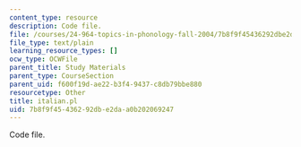 ```yaml
---
content_type: resource
description: Code file.
file: /courses/24-964-topics-in-phonology-fall-2004/7b8f9f45436292dbe2daa0b202069247_italian.pl
file_type: text/plain
learning_resource_types: []
ocw_type: OCWFile
parent_title: Study Materials
parent_type: CourseSection
parent_uid: f600f19d-ae22-b3f4-9437-c8db79bbe880
resourcetype: Other
title: italian.pl
uid: 7b8f9f45-4362-92db-e2da-a0b202069247
---
```

Code file.


